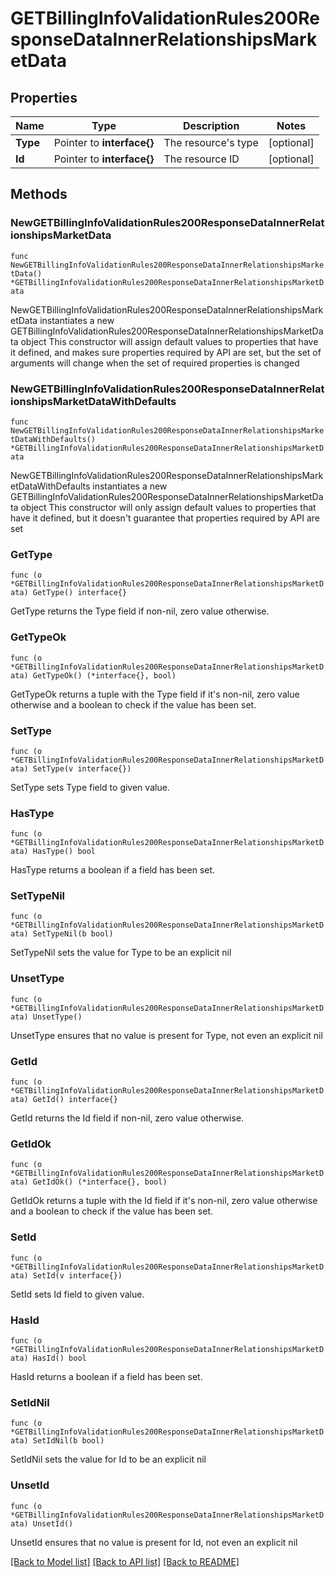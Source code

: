 # GETBillingInfoValidationRules200ResponseDataInnerRelationshipsMarketData

## Properties

Name | Type | Description | Notes
------------ | ------------- | ------------- | -------------
**Type** | Pointer to **interface{}** | The resource&#39;s type | [optional] 
**Id** | Pointer to **interface{}** | The resource ID | [optional] 

## Methods

### NewGETBillingInfoValidationRules200ResponseDataInnerRelationshipsMarketData

`func NewGETBillingInfoValidationRules200ResponseDataInnerRelationshipsMarketData() *GETBillingInfoValidationRules200ResponseDataInnerRelationshipsMarketData`

NewGETBillingInfoValidationRules200ResponseDataInnerRelationshipsMarketData instantiates a new GETBillingInfoValidationRules200ResponseDataInnerRelationshipsMarketData object
This constructor will assign default values to properties that have it defined,
and makes sure properties required by API are set, but the set of arguments
will change when the set of required properties is changed

### NewGETBillingInfoValidationRules200ResponseDataInnerRelationshipsMarketDataWithDefaults

`func NewGETBillingInfoValidationRules200ResponseDataInnerRelationshipsMarketDataWithDefaults() *GETBillingInfoValidationRules200ResponseDataInnerRelationshipsMarketData`

NewGETBillingInfoValidationRules200ResponseDataInnerRelationshipsMarketDataWithDefaults instantiates a new GETBillingInfoValidationRules200ResponseDataInnerRelationshipsMarketData object
This constructor will only assign default values to properties that have it defined,
but it doesn't guarantee that properties required by API are set

### GetType

`func (o *GETBillingInfoValidationRules200ResponseDataInnerRelationshipsMarketData) GetType() interface{}`

GetType returns the Type field if non-nil, zero value otherwise.

### GetTypeOk

`func (o *GETBillingInfoValidationRules200ResponseDataInnerRelationshipsMarketData) GetTypeOk() (*interface{}, bool)`

GetTypeOk returns a tuple with the Type field if it's non-nil, zero value otherwise
and a boolean to check if the value has been set.

### SetType

`func (o *GETBillingInfoValidationRules200ResponseDataInnerRelationshipsMarketData) SetType(v interface{})`

SetType sets Type field to given value.

### HasType

`func (o *GETBillingInfoValidationRules200ResponseDataInnerRelationshipsMarketData) HasType() bool`

HasType returns a boolean if a field has been set.

### SetTypeNil

`func (o *GETBillingInfoValidationRules200ResponseDataInnerRelationshipsMarketData) SetTypeNil(b bool)`

 SetTypeNil sets the value for Type to be an explicit nil

### UnsetType
`func (o *GETBillingInfoValidationRules200ResponseDataInnerRelationshipsMarketData) UnsetType()`

UnsetType ensures that no value is present for Type, not even an explicit nil
### GetId

`func (o *GETBillingInfoValidationRules200ResponseDataInnerRelationshipsMarketData) GetId() interface{}`

GetId returns the Id field if non-nil, zero value otherwise.

### GetIdOk

`func (o *GETBillingInfoValidationRules200ResponseDataInnerRelationshipsMarketData) GetIdOk() (*interface{}, bool)`

GetIdOk returns a tuple with the Id field if it's non-nil, zero value otherwise
and a boolean to check if the value has been set.

### SetId

`func (o *GETBillingInfoValidationRules200ResponseDataInnerRelationshipsMarketData) SetId(v interface{})`

SetId sets Id field to given value.

### HasId

`func (o *GETBillingInfoValidationRules200ResponseDataInnerRelationshipsMarketData) HasId() bool`

HasId returns a boolean if a field has been set.

### SetIdNil

`func (o *GETBillingInfoValidationRules200ResponseDataInnerRelationshipsMarketData) SetIdNil(b bool)`

 SetIdNil sets the value for Id to be an explicit nil

### UnsetId
`func (o *GETBillingInfoValidationRules200ResponseDataInnerRelationshipsMarketData) UnsetId()`

UnsetId ensures that no value is present for Id, not even an explicit nil

[[Back to Model list]](../README.md#documentation-for-models) [[Back to API list]](../README.md#documentation-for-api-endpoints) [[Back to README]](../README.md)



